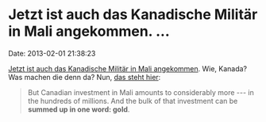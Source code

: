 Jetzt ist auch das Kanadische Militär in Mali angekommen. \...
==============================================================

Date: 2013-02-01 21:38:23

[Jetzt ist auch das Kanadische Militär in Mali
angekommen](http://www.cbc.ca/news/politics/story/2013/01/28/pol-mali-monday.html).
Wie, Kanada? Was machen die denn da? Nun, [das steht
hier](http://www.cbc.ca/news/canada/story/2013/01/23/f-mali-canada-links.html):

> But Canadian investment in Mali amounts to considerably more --- in
> the hundreds of millions. And the bulk of that investment can be
> **summed up in one word: gold**.
